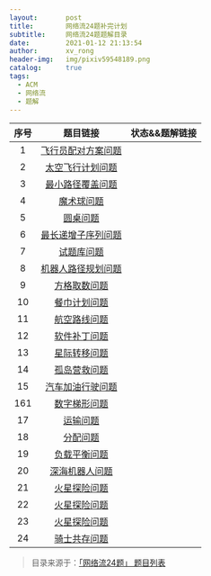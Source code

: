 ```yaml
---
layout:       post
title:        网络流24题补完计划
subtitle:     网络流24题题解目录
date:         2021-01-12 21:13:54
author:       xv_rong
header-img:   img/pixiv59548189.png
catalog:      true
tags:
  - ACM 
  - 网络流 
  - 题解
---
```


| 序号 |                           题目链接                           | 状态&&题解链接 |
| :--: | :----------------------------------------------------------: | :------------: |
|  1   | [飞行员配对方案问题](https://www.luogu.org/problemnew/show/P2756) |                |
|  2   | [太空飞行计划问题](https://www.luogu.org/problemnew/show/P2762) |                |
|  3   | [最小路径覆盖问题](https://www.luogu.org/problemnew/show/P2764) |                |
|  4   |  [魔术球问题](https://www.luogu.org/problemnew/show/P2765)   |                |
|  5   |   [圆桌问题](https://www.luogu.org/problemnew/show/P3254)    |                |
|  6   | [最长递增子序列问题](https://www.luogu.org/problemnew/show/P2766) |                |
|  7   |  [试题库问题](https://www.luogu.org/problemnew/show/P2763)   |                |
|  8   | [机器人路径规划问题](https://www.luogu.org/problemnew/show/P2775) |                |
|  9   | [方格取数问题](https://www.luogu.org/problemnew/show/P2774)  |                |
|  10  | [餐巾计划问题](https://www.luogu.org/problemnew/show/P1251)  |                |
|  11  | [航空路线问题](https://www.luogu.org/problemnew/show/P2770)  |                |
|  12  | [软件补丁问题](https://www.luogu.org/problemnew/show/P2761)  |                |
|  13  | [星际转移问题](https://www.luogu.org/problemnew/show/P2754)  |                |
|  14  | [孤岛营救问题](https://www.luogu.org/problemnew/show/P4011)  |                |
|  15  | [汽车加油行驶问题](https://www.luogu.org/problemnew/show/P4009) |                |
| 161  | [数字梯形问题](https://www.luogu.org/problemnew/show/P4013)  |                |
|  17  |   [运输问题](https://www.luogu.org/problemnew/show/P4015)    |                |
|  18  |   [分配问题](https://www.luogu.org/problemnew/show/P4014)    |                |
|  19  | [负载平衡问题](https://www.luogu.org/problemnew/show/P4016)  |                |
|  20  | [深海机器人问题](https://www.luogu.org/problemnew/show/P4012) |                |
|  21  | [火星探险问题](https://www.luogu.org/problemnew/show/P3356)  |                |
|  22  | [火星探险问题](https://www.luogu.org/problemnew/show/P3356)  |                |
|  23  | [火星探险问题](https://www.luogu.org/problemnew/show/P3356)  |                |
|  24  | [骑士共存问题](https://www.luogu.org/problemnew/show/P3355)  |                |

> 目录来源于：[「网络流24题」 题目列表](https://www.cnblogs.com/Capella/p/8192729.html)

